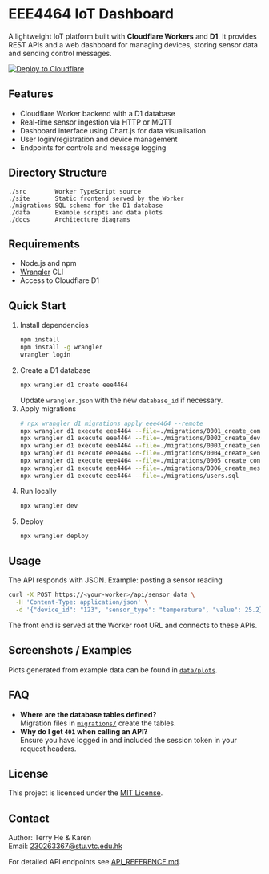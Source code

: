 # EEE4464 IoT Dashboard

A lightweight IoT platform built with **Cloudflare Workers** and **D1**. It provides REST APIs and a web dashboard for managing devices, storing sensor data and sending control messages.

[![Deploy to Cloudflare](https://deploy.workers.cloudflare.com/button)](https://deploy.workers.cloudflare.com/?url=https://github.com/cloudflare/templates/tree/main/d1-template)

## Features
- Cloudflare Worker backend with a D1 database
- Real-time sensor ingestion via HTTP or MQTT
- Dashboard interface using Chart.js for data visualisation
- User login/registration and device management
- Endpoints for controls and message logging

## Directory Structure
```
./src        Worker TypeScript source
./site       Static frontend served by the Worker
./migrations SQL schema for the D1 database
./data       Example scripts and data plots
./docs       Architecture diagrams
```

## Requirements
- Node.js and npm
- [Wrangler](https://developers.cloudflare.com/workers/wrangler/) CLI
- Access to Cloudflare D1

## Quick Start
1. Install dependencies
   ```bash
   npm install
   npm install -g wrangler
   wrangler login
   ```
2. Create a D1 database
   ```bash
   npx wrangler d1 create eee4464
   ```
   Update `wrangler.json` with the new `database_id` if necessary.
3. Apply migrations
   ```bash
   # npx wrangler d1 migrations apply eee4464 --remote
   npx wrangler d1 execute eee4464 --file=./migrations/0001_create_comments_table.sql 
   npx wrangler d1 execute eee4464 --file=./migrations/0002_create_device_table.sql 
   npx wrangler d1 execute eee4464 --file=./migrations/0003_create_sensors_table.sql 
   npx wrangler d1 execute eee4464 --file=./migrations/0004_create_sensor_data_table.sql 
   npx wrangler d1 execute eee4464 --file=./migrations/0005_create_controls_table.sql 
   npx wrangler d1 execute eee4464 --file=./migrations/0006_create_message_table.sql 
   npx wrangler d1 execute eee4464 --file=./migrations/users.sql 
   ```
4. Run locally
   ```bash
   npx wrangler dev
   ```
5. Deploy
   ```bash
   npx wrangler deploy
   ```

## Usage
The API responds with JSON. Example: posting a sensor reading
```bash
curl -X POST https://<your-worker>/api/sensor_data \
  -H 'Content-Type: application/json' \
  -d '{"device_id": "123", "sensor_type": "temperature", "value": 25.2}'
```
The front end is served at the Worker root URL and connects to these APIs.

## Screenshots / Examples
Plots generated from example data can be found in [`data/plots`](data/plots).

## FAQ
- **Where are the database tables defined?**  
  Migration files in [`migrations/`](migrations/) create the tables.
- **Why do I get `401` when calling an API?**  
  Ensure you have logged in and included the session token in your request headers.

## License
This project is licensed under the [MIT License](LICENSE).

## Contact
Author: Terry He & Karen  
Email: <230263367@stu.vtc.edu.hk>

For detailed API endpoints see [API_REFERENCE.md](API_REFERENCE.md).
